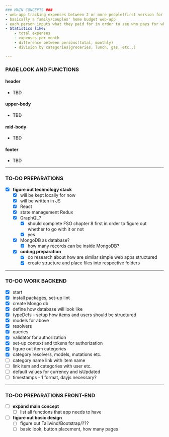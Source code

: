 ```yaml
---
### MAIN CONCEPTS ###
- web-app tracking expenses between 2 or more people(first version for two)
- basically a family/couples' home budget web-app
- each person inputs what they paid for in order to see who pays for what
- Statistics like:
    - total expenses
    - expenses per month
    - difference between persons(total, monthly)
    - division by categories(groceries, lunch, gas, etc..)

---
```


### PAGE LOOK AND FUNCTIONS ###

#### header
- TBD
#### upper-body
- TBD
#### mid-body
- TBD
#### footer
- TBD


---

### TO-DO PREPARATIONS ###
- [X] **figure out technology stack**
  - [X] will be kept locally for now
  - [X] will be written in JS
  - [X] React
  - [X] state management Redux
  - [X] GraphQL?
    - [X] should complete FSO chapter 8 first in order to figure out whether to go with it or not
    - [X] yes
  - [X] MongoDB as database?
    - [X] how many records can be inside MongoDB?
  - [X] **coding preparation**
      - [X] do research about how are similar simple web apps structured
      - [X] create structure and place files into respective folders

---

### TO-DO WORK BACKEND ###
 - [X] start
 - [X] install packages, set-up lint
 - [X] create Mongo db
 - [X] define how database will look like
 - [X] typeDefs - setup how items and users should be structured
 - [X] models for above
 - [X] resolvers
 - [X] queries
 - [X] validator for authorization
 - [X] set-up context and tokens for authorization
 - [X] figure out item categories
 - [X] category resolvers, models, mutations etc.
 - [ ] category name link with item name
 - [ ] link item and categories with user etc.
 - [ ] default values for currency and isUpdated
 - [ ] timestamps - 1 format, dayjs necessary?

---

### TO-DO PREPARATIONS FRONT-END ###
- [ ] **expand main concept**
  - [ ] list all functions that app needs to have

- [ ] **figure out basic design**
  - [ ] figure out Tailwind/Bootstrap/???
  - [ ] basic look, button placement, how many pages
